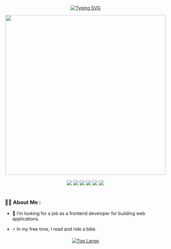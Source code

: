 <div id="header" align="center"> 
  
[![Typing SVG](https://readme-typing-svg.herokuapp.com?color=%2336BCF7&lines=Hi+there+👋+Marina+-+frontend+developer)](https://git.io/typing-svg)

</div>

<div id="header" align="center">
  <img src="https://media.giphy.com/media/v1.Y2lkPTc5MGI3NjExOXU3a3BqY29zcGliN215c3FtdHh3aXdqMTdubnhndzUxMHFrNmdrYiZlcD12MV9pbnRlcm5hbF9naWZfYnlfaWQmY3Q9Zw/L1R1tvI9svkIWwpVYr/giphy.gif" width="500"/>
</div>
<br>
<div id="badges" align="center">
  <img src=https://img.shields.io/badge/javascript-%23323330.svg?style=for-the-badge&logo=javascript&logoColor=%23F7DF1E)/>
  <img src=https://img.shields.io/badge/vuejs-%2335495e.svg?style=for-the-badge&logo=vuedotjs&logoColor=%234FC08D)/>
  <img src=https://img.shields.io/badge/html5-%23E34F26.svg?style=for-the-badge&logo=html5&logoColor=white)/>
  <img src=https://img.shields.io/badge/css3-%231572B6.svg?style=for-the-badge&logo=css3&logoColor=white)/>
  <img src=https://img.shields.io/badge/figma-%23F24E1E.svg?style=for-the-badge&logo=figma&logoColor=white)/>
  <img src=https://img.shields.io/badge/gitlab%20ci-%23181717.svg?style=for-the-badge&logo=gitlab&logoColor=white)/>
  
</div>
<br>

  ### :woman_technologist: About Me :

- :telescope: I’m looking for a job as a frontend developer for building web applications.

- :zap: In my free time, I read and ride a bike.

<div id="" align="center">
  
[![Top Langs](https://github-readme-stats.vercel.app/api/top-langs/?username=frontess)](https://github.com/anuraghazra/github-readme-stats)

</div>

<div id="" align="center">
  <img src="https://komarev.com/ghpvc/?username=frontess&style=flat-square&color=blue" alt=""/>
  </div>
